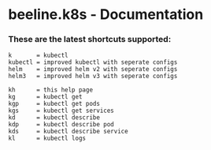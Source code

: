 # beeline.k8s - Documentation

### These are the latest shortcuts supported:

    k       = kubectl
    kubectl = improved kubectl with seperate configs
    helm    = improved helm v2 with seperate configs
    helm3   = improved helm v3 with seperate configs

    kh      = this help page
    kg      = kubectl get
    kgp     = kubectl get pods
    kgs     = kubectl get services
    kd      = kubectl describe
    kdp     = kubectl describe pod
    kds     = kubectl describe service
    kl      = kubectl logs
